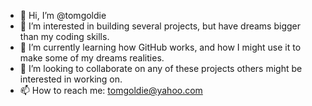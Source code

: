 - 👋 Hi, I’m @tomgoldie
- 👀 I’m interested in building several projects, but have dreams bigger than my coding skills.
- 🌱 I’m currently learning how GitHub works, and how I might use it to make some of my dreams realities.
- 💞️ I’m looking to collaborate on any of these projects others might be interested in working on.
- 📫 How to reach me: tomgoldie@yahoo.com

<!---
tomgoldie/tomgoldie is a ✨ special ✨ repository because its `README.md` (this file) appears on your GitHub profile.
You can click the Preview link to take a look at your changes.
--->
